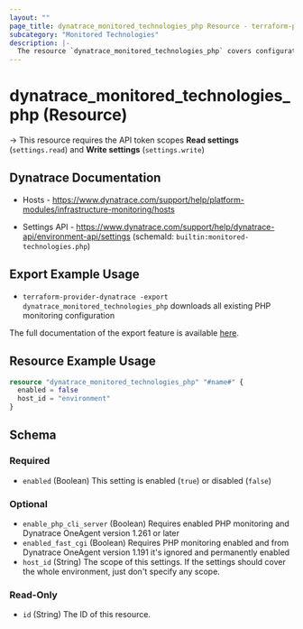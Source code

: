 ```yaml
---
layout: ""
page_title: dynatrace_monitored_technologies_php Resource - terraform-provider-dynatrace"
subcategory: "Monitored Technologies"
description: |-
  The resource `dynatrace_monitored_technologies_php` covers configuration to enable/disable PHP monitoring
---
```


# dynatrace_monitored_technologies_php (Resource)

-> This resource requires the API token scopes **Read settings** (`settings.read`) and **Write settings** (`settings.write`)

## Dynatrace Documentation

- Hosts - https://www.dynatrace.com/support/help/platform-modules/infrastructure-monitoring/hosts

- Settings API - https://www.dynatrace.com/support/help/dynatrace-api/environment-api/settings (schemaId: `builtin:monitored-technologies.php`)

## Export Example Usage

- `terraform-provider-dynatrace -export dynatrace_monitored_technologies_php` downloads all existing PHP monitoring configuration

The full documentation of the export feature is available [here](https://registry.terraform.io/providers/dynatrace-oss/dynatrace/latest/docs/guides/export-v2).

## Resource Example Usage

```terraform
resource "dynatrace_monitored_technologies_php" "#name#" {
  enabled = false
  host_id = "environment"
}
```

<!-- schema generated by tfplugindocs -->
## Schema

### Required

- `enabled` (Boolean) This setting is enabled (`true`) or disabled (`false`)

### Optional

- `enable_php_cli_server` (Boolean) Requires enabled PHP monitoring and Dynatrace OneAgent version 1.261 or later
- `enabled_fast_cgi` (Boolean) Requires PHP monitoring enabled and from Dynatrace OneAgent version 1.191 it's ignored and permanently enabled
- `host_id` (String) The scope of this settings. If the settings should cover the whole environment, just don't specify any scope.

### Read-Only

- `id` (String) The ID of this resource.
 